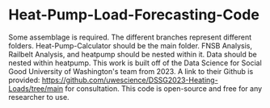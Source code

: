 # Heat-Pump-Load-Forecasting-Code


Some assemblage is required. The different branches represent different folders.
Heat-Pump-Calculator should be the main folder. FNSB Analysis, Railbelt Analysis, and heatpump should be nested within it. Data should be nested within heatpump.
This work is built off of the Data Science for Social Good University of Washington's team from 2023. A link to their Github is provided: https://github.com/uwescience/DSSG2023-Heating-Loads/tree/main for consultation.
This code is open-source and free for any researcher to use.
